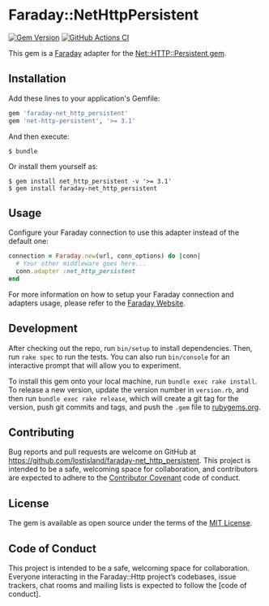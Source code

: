 # Faraday::NetHttpPersistent

[![Gem Version](https://badge.fury.io/rb/faraday-net_http_persistent.svg)](https://rubygems.org/gems/faraday-net_http_persistent)
[![GitHub Actions CI](https://github.com/lostisland/faraday-net_http_persistent/workflows/CI/badge.svg)](https://github.com/lostisland/faraday-net_http_persistent/actions?query=workflow%3ACI)

This gem is a [Faraday][faraday] adapter for the [Net::HTTP::Persistent gem][net-http-persistent].

## Installation

Add these lines to your application's Gemfile:

```ruby
gem 'faraday-net_http_persistent'
gem 'net-http-persistent', '>= 3.1'
```

And then execute:

    $ bundle

Or install them yourself as:

    $ gem install net_http_persistent -v '>= 3.1'
    $ gem install faraday-net_http_persistent

## Usage

Configure your Faraday connection to use this adapter instead of the default one:

```ruby
connection = Faraday.new(url, conn_options) do |conn|
  # Your other middleware goes here...
  conn.adapter :net_http_persistent
end
```

For more information on how to setup your Faraday connection and adapters usage,
please refer to the [Faraday Website][faraday-website].

## Development

After checking out the repo, run `bin/setup` to install dependencies.
Then, run `rake spec` to run the tests. You can also run `bin/console`
for an interactive prompt that will allow you to experiment.

To install this gem onto your local machine, run `bundle exec rake install`.
To release a new version, update the version number in `version.rb`,
and then run `bundle exec rake release`, which will create a git tag for the version,
push git commits and tags, and push the `.gem` file to [rubygems.org].

## Contributing

Bug reports and pull requests are welcome on GitHub at https://github.com/lostisland/faraday-net_http_persistent.
This project is intended to be a safe, welcoming space for collaboration,
and contributors are expected to adhere to the [Contributor Covenant][covenant] code of conduct.

## License

The gem is available as open source under the terms of the [MIT License][mit-license].

## Code of Conduct

This project is intended to be a safe, welcoming space for collaboration.
Everyone interacting in the Faraday::Http project’s codebases, issue trackers,
chat rooms and mailing lists is expected to follow the [code of conduct].

[code-of-conduct]:     https://github.com/lostisland/faraday-http/blob/main/CODE_OF_CONDUCT.md
[covenant]:            http://contributor-covenant.org
[faraday]:             https://github.com/lostisland/faraday
[faraday-website]:     https://lostisland.github.io/faraday
[net-http-persistent]: https://github.com/drbrain/net-http-persistent
[mit-license]:         https://opensource.org/licenses/MIT
[rubygems.org]:        https://rubygems.org
